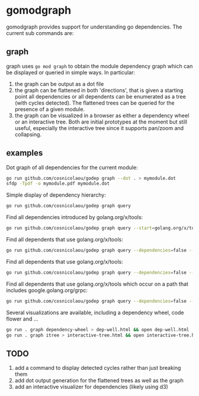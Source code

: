 # gomodgraph

gomodgraph provides support for understanding go dependencies. The
current sub commands are:

## graph
graph uses ```go mod graph``` to obtain the module dependency
graph which can be displayed or queried in simple ways.
In particular:

1. the graph can be output as a dot file
2. the graph can be flattened in both 'directions', that
is given a starting point all dependencies or all dependents
can be enumerated as a tree (with cycles detected). The
flattened trees can be queried for the presence of a given
module.
3. the graph can be visualized in a browser as either
a dependency wheel or an interactive tree. Both are
initial prototypes at the moment but still useful, especially
the interactive tree since it supports pan/zoom and collapsing.

## examples


Dot graph of all dependencies for the current module:
```sh
go run github.com/cosnicolaou/godep graph --dot . > mymodule.dot
sfdp -Tpdf -o mymodule.pdf mymodule.dot
```

Simple display of dependency hierarchy:
```sh
go run github.com/cosnicolaou/godep graph query
```

Find all dependencies introduced by golang.org/x/tools:
```sh
go run github.com/cosnicolaou/godep graph query --start=golang.org/x/tools
```

Find all dependents that use golang.org/x/tools:
```sh
go run github.com/cosnicolaou/godep graph query --dependencies=false --start=golang.org/x/tools
```

Find all dependents that use golang.org/x/tools:
```sh
go run github.com/cosnicolaou/godep graph query --dependencies=false --start=golang.org/x/tools
```

Find all dependents that use golang.org/x/tools which occur on a path that includes google.golang.org/grpc:
```sh
go run github.com/cosnicolaou/godep graph query --dependencies=false --start=golang.org/x/tools --contains=google.golang.org/grpc
```

Several visualizations are available, including a dependency wheel, code flower and ...

```sh
go run . graph dependency-wheel > dep-well.html && open dep-well.html
go run . graph itree > interactive-tree.html && open interactive-tree.html
```

## TODO
1. add a command to display detected cycles rather than just
breaking them
2. add dot output generation for the flattened trees as well
as the graph
3. add an interactive visualizer for dependencies (likely using
d3)

